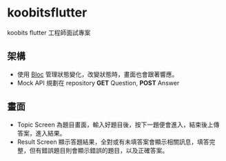 # koobitsflutter

koobits flutter 工程師面試專案

## 架構

- 使用 [Bloc](https://pub.dev/packages/flutter_bloc) 管理狀態變化，改變狀態時，畫面也會跟著響應。
- Mock API 規劃在 repository **GET** Question, **POST** Answer
## 畫面

- Topic Screen 為題目畫面，輸入好題目後，按下一題便會進入，結束後上傳答案，進入結果。
- Result Screen 顯示答題結果，全對或有未填答案會顯示相關訊息，填答完整，但有錯誤題目則會顯示錯誤的題目，以及正確答案。

